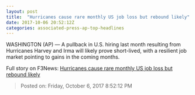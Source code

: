 ```yaml
---
layout: post
title:  "Hurricanes cause rare monthly US job loss but rebound likely"
date: 2017-10-06 20:52:12Z
categories: associated-press-ap-top-headlines
---
```


WASHINGTON (AP) — A pullback in U.S. hiring last month resulting from Hurricanes Harvey and Irma will likely prove short-lived, with a resilient job market pointing to gains in the coming months.


Full story on F3News: [Hurricanes cause rare monthly US job loss but rebound likely](http://www.f3nws.com/n/2ajzrC)

> Posted on: Friday, October 6, 2017 8:52:12 PM
